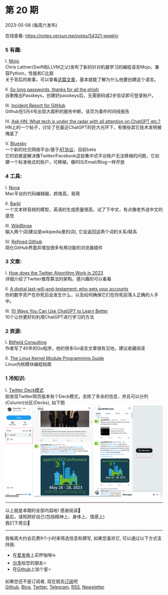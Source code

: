 # 第 20 期
2023-05-06 (每周六发布)

在线查看: https://notes.versun.me/notes/54321-weekly

### 5 有趣:
I. [Mojo](https://www.modular.com/mojo)\
	Chris Lattner(Swift和LLVM之父)发布了新的针对机器学习的编程语言Mojo，兼容Python，性能和C比肩\
	关于背后的故事，可以查看[这篇文章](https://www.fast.ai/posts/2023-05-03-mojo-launch.htm)，基本就能了解为什么他要创建这个语言。

II. [So long passwords, thanks for all the phish](https://security.googleblog.com/2023/05/so-long-passwords-thanks-for-all-phish.html?m=1)\
	谷歌推出Passkeys，创建好passkeys后，无需密码或2步验证即可登录账户。

III. [Incident Report for GitHub](https://www.githubstatus.com/incidents/c2jg911dtkjb)\
	Github在5月4号出现大面积的服务中断，该页为事件时间线报告

IV. [Ask HN: What tech is under the radar with all attention on ChatGPT etc.?](https://news.ycombinator.com/item?id=35792898)\
	HN上的一个帖子，讨论了在最近ChatGPT的巨大光环下，有哪些其它技术发明被掩盖了

V. [Bluesky](https://blueskyweb.xyz/)\
	一个新的社交网络平台/基于[AT协议](https://atproto.com/)，目前beta\
	它的初衷是解决像Twitter/Facebook这些集中式平台账户无法移植的问题，它创建一个标准格式的账户，可移植，像RSS/Email/Blog一样开放

### 4 工具:
I. [Nova](https://nova.app/)\
	Mac平台的代码编辑器，颜值高，易用

II. [Barkl](https://github.com/suno-ai/bark)\
	一个文本转音频的模型，英语的生成质量很高，试了下中文，有点像老外说中文的感觉

III. [WikiBinge](https://www.wikibinge.com/)\
	输入两个词(建议是wikipedia里的词), 它会返回这两个词的关系/联系

IV. [Refined Github](https://github.com/refined-github/refined-github)\
	简化GitHub界面并增加很多有用功能的浏览器插件

### 3 文章:
I. [How does the Twitter Algorithm Work in 2023](https://tweethunter.io/blog/twitter-algorithm-full-analysis)\
	详细介绍了Twitter推荐算法的架构，感兴趣的可以看看

II. [A digital last-will-and-testament: who gets your accounts](https://www.kaspersky.com/blog/digital-legacy/48032)\
	你的数字资产在你死后会发生什么，以及如何确保它们在你死前落入正确的人手中。

III. [10 Ways You Can Use ChatGPT to Learn Better](https://www.scotthyoung.com/blog/2023/05/02/chatgpt-learning-tips/)\
	10个让你更好的利用ChatGPT进行学习的方法

### 2 资源:
I. [Bitfield Consulting](https://bitfieldconsulting.com/)\
	作者写了40年的Go程序，他的很多Go语言文章很有见地，建议收藏阅读

II. [The Linux Kernel Module Programming Guide](https://www.kaspersky.com/blog/digital-legacy/48032/) \
	Linux内核模块编程指南

### 1 冷知识:
I. [Twitter Deck模式](https://tweetdeck.twitter.com/)\
	刚发现Twitter网页版本有个Deck模式，去除了多余的信息，并且可以分列(Column)分区(Decks), 如下图
	![](https://github.com/versun/54321-Weekly/blob/3486dd441dd9100829f8430f08aefdfe14138d51/img/20230505164028.png)
	

---
以上就是本期的全部内容啦! 感谢阅读🥰\
最后，请照顾好自己(包括精神上、身体上、情感上)\
我们下周见👋

---
我每周大约会花费9个小时来筛选信息和撰写, 如果您喜欢它, 可以通过以下方式支持我:
- 在[爱发电](https://afdian.net/a/versun)上买杯咖啡☕
- [分享](https://54321.versun.me)给您的朋友🔥
- 在[Github](https://github.com/versun/54321-Weekly)上加个星⭐

如果您还不是订阅者, 现在就去[订阅](https://54321.versun.me)吧\
[Github](https://github.com/versun/54321-Weekly), [Blog](https://notes.versun.me/notes/54321-weekly), [Twitter](https://twitter.com/VersunPan), [Telegram](https://t.me/+0hAhZfrPJGo1YmI9), [RSS](https://54321.versun.me/feed), [Newsletter](https://54321.versun.me/)

